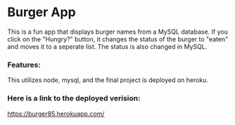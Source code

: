 # Burger App

This is a fun app that displays burger names from a MySQL database. If you click on the "Hungry?" button, it changes the status of the burger to "eaten" and moves it to a seperate list. The status is also changed in MySQL. 

### Features:

This utilizes node, mysql, and the final project is deployed on heroku.


### Here is a link to the deployed verision:

https://burger85.herokuapp.com/
